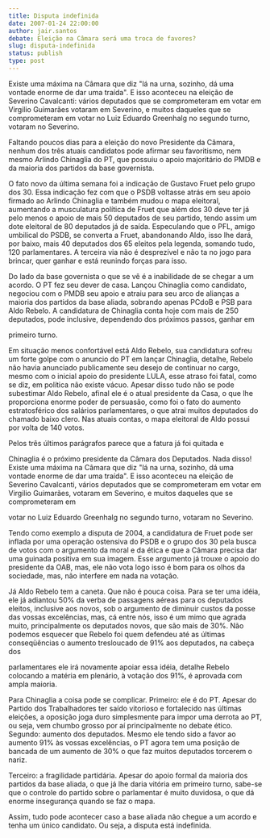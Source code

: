 ```yaml
---
title: Disputa indefinida
date: 2007-01-24 22:00:00
author: jair.santos
debate: Eleição na Câmara será uma troca de favores?
slug: disputa-indefinida
status: publish 
type: post
---
```


Existe uma máxima na Câmara que diz "lá na urna, sozinho, dá uma vontade enorme de dar uma traída". E isso aconteceu na eleição de Severino Cavalcanti: vários deputados que se comprometeram em votar em Virgilio Guimarães votaram em Severino, e muitos daqueles que se comprometeram em votar no Luiz Eduardo Greenhalg no segundo turno, votaram no Severino.  

  

Faltando poucos dias para a eleição do novo Presidente da Câmara, nenhum dos três atuais candidatos pode afirmar seu favoritismo, nem mesmo Arlindo Chinaglia do PT, que possuiu o apoio majoritário do PMDB e da maioria dos partidos da base governista.  

  

O fato novo da última semana foi a indicação de Gustavo Fruet pelo grupo dos 30. Essa indicação fez com que o PSDB voltasse atrás em seu apoio firmado ao Arlindo Chinaglia e também mudou o mapa eleitoral, aumentando a musculatura política de Fruet que além dos 30 deve ter já pelo menos o apoio de mais 50 deputados de seu partido, tendo assim um dote eleitoral de 80 deputados já de saída. Especulando que o PFL, amigo umbilical do PSDB, se converta a Fruet, abandonando Aldo, isso lhe dará, por baixo, mais 40 deputados dos 65 eleitos pela legenda, somando tudo, 120 parlamentares. A terceira via não é desprezível e não ta no jogo para brincar, quer ganhar e está reunindo forças para isso.  

Do lado da base governista o que se vê é a inabilidade de se chegar a um acordo. O PT fez seu dever de casa. Lançou Chinaglia como candidato, negociou com o PMDB seu apoio e atraiu para seu arco de alianças a maioria dos partidos da base aliada, sobrando apenas PCdoB e PSB para Aldo Rebelo. A candidatura de Chinaglia conta hoje com mais de 250 deputados, pode inclusive, dependendo dos próximos passos, ganhar em  

primeiro turno.  

  

Em situação menos confortável está Aldo Rebelo, sua candidatura sofreu um forte golpe com o anuncio do PT em lançar Chinaglia, detalhe, Rebelo não havia anunciado publicamente seu desejo de continuar no cargo, mesmo com o inicial apoio do presidente LULA, esse atraso foi fatal, como se diz, em política não existe vácuo. Apesar disso tudo não se pode subestimar Aldo Rebelo, afinal ele é o atual presidente da Casa, o que lhe proporciona enorme poder de persuasão, como foi o fato do aumento estratosférico dos salários parlamentares, o que atrai muitos deputados do chamado baixo clero. Nas atuais contas, o mapa eleitoral de Aldo possui por volta de 140 votos.  

Pelos três últimos parágrafos parece que a fatura já foi quitada e  

Chinaglia é o próximo presidente da Câmara dos Deputados. Nada disso! Existe uma máxima na Câmara que diz "lá na urna, sozinho, dá uma vontade enorme de dar uma traída". E isso aconteceu na eleição de Severino Cavalcanti, vários deputados que se comprometeram em votar em Virgilio Guimarães, votaram em Severino, e muitos daqueles que se comprometeram em  

votar no Luiz Eduardo Greenhalg no segundo turno, votaram no Severino.  

  

Tendo como exemplo a disputa de 2004, a candidatura de Fruet pode ser inflada por uma operação ostensiva do PSDB e o grupo dos 30 pela busca de votos com o argumento da moral e da ética e que a Câmara precisa dar uma guinada positiva em sua imagem. Esse argumento já trouxe o apoio do presidente da OAB, mas, ele não vota logo isso é bom para os olhos da sociedade, mas, não interfere em nada na votação.  

  

Já Aldo Rebelo tem a caneta. Que não é pouca coisa. Para se ter uma idéia, ele já adiantou 50% da verba de passagens aéreas para os deputados eleitos, inclusive aos novos, sob o argumento de diminuir custos da posse das vossas excelências, mas, cá entre nós, isso é um mimo que agrada muito, principalmente os deputados novos, que são mais de 30%. Não podemos esquecer que Rebelo foi quem defendeu até as últimas conseqüências o aumento tresloucado de 91% aos deputados, na cabeça dos  

parlamentares ele irá novamente apoiar essa idéia, detalhe Rebelo colocando a matéria em plenário, à votação dos 91%, é aprovada com ampla maioria.  

  

Para Chinaglia a coisa pode se complicar. Primeiro: ele é do PT. Apesar do Partido dos Trabalhadores ter saído vitorioso e fortalecido nas últimas eleições, a oposição joga duro simplesmente para impor uma derrota ao PT, ou seja, vem chumbo grosso por aí principalmente no debate ético. Segundo: aumento dos deputados. Mesmo ele tendo sido a favor ao aumento 91% às vossas excelências, o PT agora tem uma posição de bancada de um aumento de 30% o que faz muitos deputados torcerem o nariz.  

  

Terceiro: a fragilidade partidária. Apesar do apoio formal da maioria dos partidos da base aliada, o que já lhe daria vitória em primeiro turno, sabe-se que o controle do partido sobre o parlamentar é muito duvidosa, o que dá enorme insegurança quando se faz o mapa.  

  

Assim, tudo pode acontecer caso a base aliada não chegue a um acordo e tenha um único candidato. Ou seja, a disputa está indefinida.
